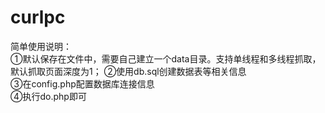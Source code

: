 # curlpc
简单使用说明：<br />
①默认保存在文件中，需要自己建立一个data目录。支持单线程和多线程抓取，默认抓取页面深度为1；
②使用db.sql创建数据表等相关信息<br />
③在config.php配置数据库连接信息<br />
④执行do.php即可<br />
